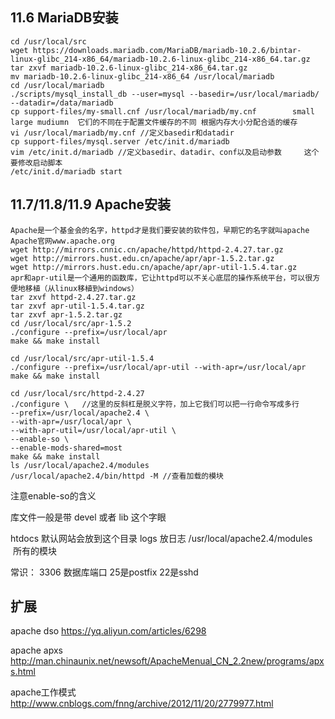 ## 11.6 MariaDB安装

```
cd /usr/local/src 
wget https://downloads.mariadb.com/MariaDB/mariadb-10.2.6/bintar-linux-glibc_214-x86_64/mariadb-10.2.6-linux-glibc_214-x86_64.tar.gz
tar zxvf mariadb-10.2.6-linux-glibc_214-x86_64.tar.gz
mv mariadb-10.2.6-linux-glibc_214-x86_64 /usr/local/mariadb
cd /usr/local/mariadb
./scripts/mysql_install_db --user=mysql --basedir=/usr/local/mariadb/ --datadir=/data/mariadb
cp support-files/my-small.cnf /usr/local/mariadb/my.cnf        small large mudiumn  它们的不同在于配置文件缓存的不同 根据内存大小分配合适的缓存
vi /usr/local/mariadb/my.cnf //定义basedir和datadir
cp support-files/mysql.server /etc/init.d/mariadb
vim /etc/init.d/mariadb //定义basedir、datadir、conf以及启动参数     这个要修改启动脚本
/etc/init.d/mariadb start
```


## 11.7/11.8/11.9 Apache安装
```
Apache是一个基金会的名字，httpd才是我们要安装的软件包，早期它的名字就叫apache
Apache官网www.apache.org
wget http://mirrors.cnnic.cn/apache/httpd/httpd-2.4.27.tar.gz
wget http://mirrors.hust.edu.cn/apache/apr/apr-1.5.2.tar.gz
wget http://mirrors.hust.edu.cn/apache/apr/apr-util-1.5.4.tar.gz
apr和apr-util是一个通用的函数库，它让httpd可以不关心底层的操作系统平台，可以很方便地移植（从linux移植到windows）
tar zxvf httpd-2.4.27.tar.gz
tar zxvf apr-util-1.5.4.tar.gz
tar zxvf apr-1.5.2.tar.gz
cd /usr/local/src/apr-1.5.2
./configure --prefix=/usr/local/apr
make && make install
```

```
cd /usr/local/src/apr-util-1.5.4
./configure --prefix=/usr/local/apr-util --with-apr=/usr/local/apr
make && make install

cd /usr/local/src/httpd-2.4.27
./configure \   //这里的反斜杠是脱义字符，加上它我们可以把一行命令写成多行
--prefix=/usr/local/apache2.4 \
--with-apr=/usr/local/apr \
--with-apr-util=/usr/local/apr-util \
--enable-so \
--enable-mods-shared=most
make && make install
ls /usr/local/apache2.4/modules
/usr/local/apache2.4/bin/httpd -M //查看加载的模块
```

注意enable-so的含义

库文件一般是带 devel 或者 lib 这个字眼

htdocs 默认网站会放到这个目录
logs 放日志
/usr/local/apache2.4/modules   所有的模块

常识： 3306 数据库端口  25是postfix  22是sshd

## 扩展

apache dso  https://yq.aliyun.com/articles/6298

apache apxs  http://man.chinaunix.net/newsoft/ApacheMenual_CN_2.2new/programs/apxs.html

apache工作模式  http://www.cnblogs.com/fnng/archive/2012/11/20/2779977.html
